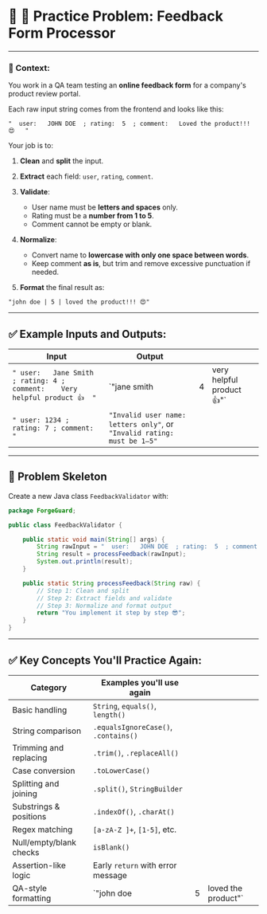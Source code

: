 # 🧩 🧪 Practice Problem: **Feedback Form Processor**

---

### 🎯 Context:

You work in a QA team testing an **online feedback form** for a company's product review portal.

Each raw input string comes from the frontend and looks like this:

```
"  user:   JOHN DOE  ; rating:  5  ; comment:   Loved the product!!! 😍   "
```

Your job is to:

1. **Clean** and **split** the input.
2. **Extract** each field: `user`, `rating`, `comment`.
3. **Validate**:

    * User name must be **letters and spaces** only.
    * Rating must be a **number from 1 to 5**.
    * Comment cannot be empty or blank.
4. **Normalize**:

    * Convert name to **lowercase with only one space between words**.
    * Keep comment **as is**, but trim and remove excessive punctuation if needed.
5. **Format** the final result as:

```
"john doe | 5 | loved the product!!! 😍"
```

---

## ✅ Example Inputs and Outputs:

| Input                                                                       | Output                                                                  |   |                            |
| --------------------------------------------------------------------------- | ----------------------------------------------------------------------- | - | -------------------------- |
| `" user:   Jane Smith ; rating: 4 ; comment:    Very helpful product 👍  "` | \`"jane smith                                                           | 4 | very helpful product 👍"\` |
| `" user: 1234 ; rating: 7 ; comment:    "`                                  | `"Invalid user name: letters only"`, or `"Invalid rating: must be 1–5"` |   |                            |

---

## 🧱 Problem Skeleton

Create a new Java class `FeedbackValidator` with:

```java
package ForgeGuard;

public class FeedbackValidator {

    public static void main(String[] args) {
        String rawInput = "  user:   JOHN DOE  ; rating:  5  ; comment:   Loved the product!!! 😍   ";
        String result = processFeedback(rawInput);
        System.out.println(result);
    }

    public static String processFeedback(String raw) {
        // Step 1: Clean and split
        // Step 2: Extract fields and validate
        // Step 3: Normalize and format output
        return "You implement it step by step 😎";
    }
}
```

---

## ✅ Key Concepts You'll Practice Again:

| Category                | Examples you'll use again            |   |                      |
| ----------------------- | ------------------------------------ | - | -------------------- |
| Basic handling          | `String`, `equals()`, `length()`     |   |                      |
| String comparison       | `.equalsIgnoreCase()`, `.contains()` |   |                      |
| Trimming and replacing  | `.trim()`, `.replaceAll()`           |   |                      |
| Case conversion         | `.toLowerCase()`                     |   |                      |
| Splitting and joining   | `.split()`, `StringBuilder`          |   |                      |
| Substrings & positions  | `.indexOf()`, `.charAt()`            |   |                      |
| Regex matching          | `[a-zA-Z ]+`, `[1-5]`, etc.          |   |                      |
| Null/empty/blank checks | `isBlank()`                          |   |                      |
| Assertion-like logic    | Early `return` with error message    |   |                      |
| QA-style formatting     | \`"john doe                          | 5 | loved the product"\` |


